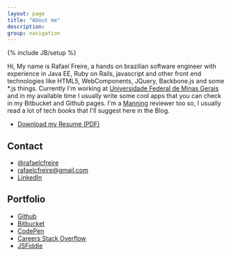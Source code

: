 ```yaml
---
layout: page
title: "About me"
description:
group: navigation
---
```

{% include JB/setup %}
<link rel="stylesheet" href="//maxcdn.bootstrapcdn.com/font-awesome/4.3.0/css/font-awesome.min.css">
Hi,
My name is Rafael Freire, a hands on brazilian software engineer with experience in Java EE, Ruby on Rails, javascript and other front end technologies like HTML5, WebComponents, JQuery, Backbone.js and some *.js things. Currently I'm working at <a href="https://www.ufmg.br">Universidade Federal de Minas Gerais</a> and in my available time I usually write some cool apps that you can check in my Bitbucket and Github pages. I'm a <a href="http://manning.com/">Manning</a> reviewer too so, I usually read a lot of tech books that I'll suggest here in the Blog. 

- <i class="fa fa-download"></i> [Download my Resume (PDF)](/assets/resume_rafael_freire.pdf)

## Contact
- <i class="fa fa-twitter"></i>	<a href="https://twitter.com/rafaelcfreire" target="_blank">@rafaelcfreire</a>
- <i class="fa fa-envelope"></i> <a href="mailto:rafaelcfreire@gmail.com" target="_blank">rafaelcfreire@gmail.com</a>
- <i class="fa fa-linkedin-square"></i>	<a href="https://www.linkedin.com/in/rafaelcfreire" target="_blank">LinkedIn</a>

## Portfolio
- <i class="fa fa-github"></i>	<a href="https://github.com/rafaelcfreire" target="_blank">Github</a>
- <i class="fa fa-bitbucket"></i>	<a href="https://bitbucket.org/rafaelcfreire" target="_blank">Bitbucket</a>
- <i class="fa fa-codepen"></i> <a href="http://codepen.io/rafaelcfreire/" target="_blank">CodePen</a>
- <i class="fa fa-stack-overflow"></i> <a href="https://careers.stackoverflow.com/rafaelcfreire" target="_blank">Careers Stack Overflow</a>
- <i class="fa fa-jsfiddle"></i> <a href="http://jsfiddle.net/user/rafaelcfreire/" target="_blank">JSFiddle</a>

<script type="text/javascript" src="/js/main.js"></script>
